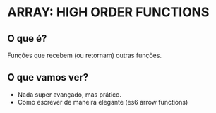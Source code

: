 # ARRAY: HIGH ORDER FUNCTIONS

## O que é?

Funções que recebem (ou retornam) outras funções.

## O que vamos ver?

- Nada super avançado, mas prático.
- Como escrever de maneira elegante (es6 arrow functions)
